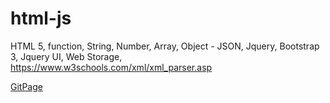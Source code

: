 # html-js
HTML 5, function, String,  Number,  Array,  Object - JSON,  Jquery,  Bootstrap 3,  Jquery UI, Web Storage, https://www.w3schools.com/xml/xml_parser.asp

[GitPage](https://danieljustino79.github.io/html-js/src/)

